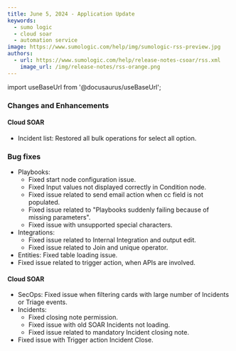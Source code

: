 ```yaml
---
title: June 5, 2024 - Application Update
keywords:
  - sumo logic
  - cloud soar
  - automation service
image: https://www.sumologic.com/help/img/sumologic-rss-preview.jpg
authors:
  - url: https://www.sumologic.com/help/release-notes-csoar/rss.xml
    image_url: /img/release-notes/rss-orange.png
---
```


import useBaseUrl from '@docusaurus/useBaseUrl';

### Changes and Enhancements
#### Cloud SOAR
* Incident list: Restored all bulk operations for select all option.

### Bug fixes
* Playbooks:
  * Fixed start node configuration issue.
  * Fixed Input values not displayed correctly in Condition node.
  * Fixed issue related to send email action when cc field is not populated.
  * Fixed issue related to "Playbooks suddenly failing because of missing parameters".
  * Fixed issue with unsupported special characters.
* Integrations:
  * Fixed issue related to Internal Integration and output edit.
  * Fixed issue related to Join and unique operator.
* Entities: Fixed table loading issue.
* Fixed issue related to trigger action, when APIs are involved.

#### Cloud SOAR
* SecOps: Fixed issue when filtering cards with large number of Incidents or Triage events.
* Incidents:
  * Fixed closing note permission.
  * Fixed issue with old SOAR Incidents not loading.
  * Fixed issue related to mandatory Incident closing note.
* Fixed issue with Trigger action Incident Close.
